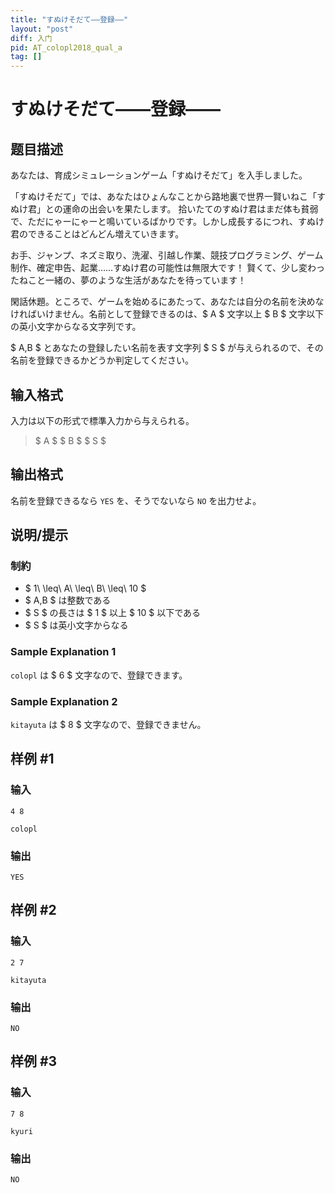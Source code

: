 ```yaml
---
title: "すぬけそだて――登録――"
layout: "post"
diff: 入门
pid: AT_colopl2018_qual_a
tag: []
---
```


# すぬけそだて――登録――

## 题目描述

[problemUrl]: https://atcoder.jp/contests/colopl2018-qual/tasks/colopl2018_qual_a

あなたは、育成シミュレーションゲーム「すぬけそだて」を入手しました。

「すぬけそだて」では、あなたはひょんなことから路地裏で世界一賢いねこ「すぬけ君」との運命の出会いを果たします。 拾いたてのすぬけ君はまだ体も貧弱で、ただにゃーにゃーと鳴いているばかりです。しかし成長するにつれ、すぬけ君のできることはどんどん増えていきます。

お手、ジャンプ、ネズミ取り、洗濯、引越し作業、競技プログラミング、ゲーム制作、確定申告、起業……すぬけ君の可能性は無限大です！ 賢くて、少し変わったねこと一緒の、夢のような生活があなたを待っています！

閑話休題。ところで、ゲームを始めるにあたって、あなたは自分の名前を決めなければいけません。名前として登録できるのは、$ A $ 文字以上 $ B $ 文字以下の英小文字からなる文字列です。

$ A,B $ とあなたの登録したい名前を表す文字列 $ S $ が与えられるので、その名前を登録できるかどうか判定してください。

## 输入格式

入力は以下の形式で標準入力から与えられる。

> $ A $ $ B $ $ S $

## 输出格式

名前を登録できるなら `YES` を、そうでないなら `NO` を出力せよ。

## 说明/提示

### 制約

- $ 1\ \leq\ A\ \leq\ B\ \leq\ 10 $
- $ A,B $ は整数である
- $ S $ の長さは $ 1 $ 以上 $ 10 $ 以下である
- $ S $ は英小文字からなる

### Sample Explanation 1

`colopl` は $ 6 $ 文字なので、登録できます。

### Sample Explanation 2

`kitayuta` は $ 8 $ 文字なので、登録できません。

## 样例 #1

### 输入

```
4 8
colopl
```

### 输出

```
YES
```

## 样例 #2

### 输入

```
2 7
kitayuta
```

### 输出

```
NO
```

## 样例 #3

### 输入

```
7 8
kyuri
```

### 输出

```
NO
```

